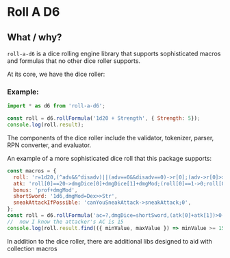 # Roll A D6

## What / why?

`roll-a-d6` is a dice rolling engine library that supports sophisticated macros and formulas that no other dice roller supports.

At its core, we have the dice roller:

### Example:

```javascript
import * as d6 from 'roll-a-d6';

const roll = d6.rollFormula('1d20 + Strength', { Strength: 5});
console.log(roll.result);
```

The components of the dice roller include the validator, tokenizer, parser, RPN converter, and evaluator.

An example of a more sophisticated dice roll that this package supports:

```javascript
const macros = {
  roll: 'r=1d20,(^adv&&^disadv)||(adv==0&&disadv==0)->r[0];(adv->r[0]>>r[1];r[0]<<r[1])',
  atk: 'roll[0]==20->dmgDice[0]+dmgDice[1]+dmgMod;(roll[0]==1->0;roll[0]+bonus>ac@Defender->dmgDice[0]+dmgMod;0)',
  bonus: 'prof+dmgMod',
  shortSword: '1d6,dmgMod=Dex>>Str',
  sneakAttackIfPossible: 'canYouSneakAttack->sneakAttack;0',
};
const roll = d6.rollFormula('ac=?,dmgDice=shortSword,(atk[0]+atk[1])>0->(atk[0]+atk[1]+sneakAttackIfPossible);0', macros);
//  now I know the attacker's AC is 15
console.log(roll.result.find(({ minValue, maxValue }) => minValue >= 15 && maxValue <= 15));
```

In addition to the dice roller, there are additional libs designed to aid with collection macros


